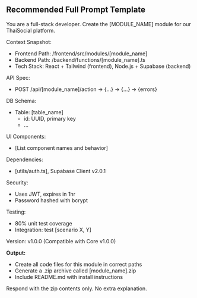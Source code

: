 ## Recommended Full Prompt Template



You are a full-stack developer.
Create the [MODULE_NAME] module for our ThaiSocial platform.

Context Snapshot:
- Frontend Path: /frontend/src/modules/[module_name]
- Backend Path: /backend/functions/[module_name].ts
- Tech Stack: React + Tailwind (frontend), Node.js + Supabase (backend)

API Spec:
- POST /api/[module_name]/action → {...} → {...} → {errors}

DB Schema:
- Table: [table_name]
  - id: UUID, primary key
  - ...

UI Components:
- [List component names and behavior]

Dependencies:
- [utils/auth.ts], Supabase Client v2.0.1

Security:
- Uses JWT, expires in 1hr
- Password hashed with bcrypt

Testing:
- 80% unit test coverage
- Integration: test [scenario X, Y]

Version: v1.0.0 (Compatible with Core v1.0.0)

**Output:**
- Create all code files for this module in correct paths
- Generate a .zip archive called [module_name].zip
- Include README.md with install instructions

Respond with the zip contents only. No extra explanation.
